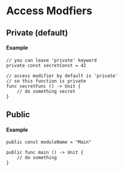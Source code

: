# Access Modfiers

## Private (default)

#### Example
```
// you can leave 'private' keyword
private const secretConst = 42

// access modifier by default is 'private'
// so this function is private
func secretFunc () -> Unit {
	// do something secret
}
```

## Public

#### Example
```
public const moduleName = "Main"

public func main () -> Unit {
	// do something
}
```

